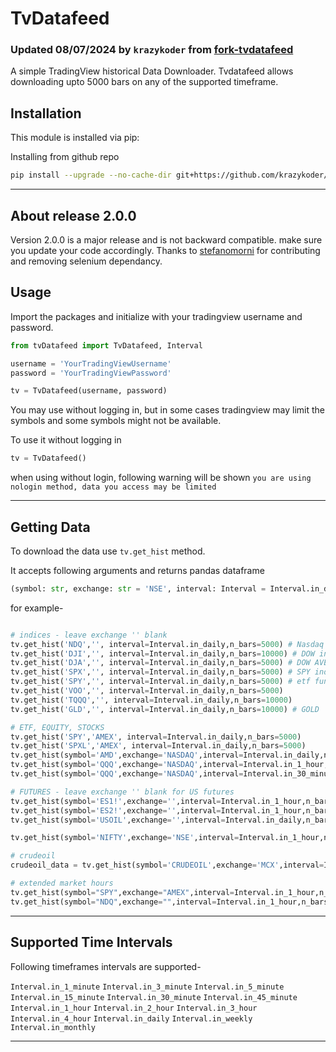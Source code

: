 # **TvDatafeed**
### Updated 08/07/2024 by `krazykoder` from [fork-tvdatafeed](https://github.com/stefanomorni/fork-tvdatafeed)

A simple TradingView historical Data Downloader. Tvdatafeed allows downloading upto 5000 bars on any of the supported timeframe.

## Installation

This module is installed via pip:

Installing from github repo

```sh
pip install --upgrade --no-cache-dir git+https://github.com/krazykoder/tvdatafeed.git
```

---

## About release 2.0.0

Version 2.0.0 is a major release and is not backward compatible. make sure you update your code accordingly. Thanks to [stefanomorni](https://github.com/stefanomorni) for contributing and removing selenium dependancy.

## Usage

Import the packages and initialize with your tradingview username and password.

```python
from tvDatafeed import TvDatafeed, Interval

username = 'YourTradingViewUsername'
password = 'YourTradingViewPassword'

tv = TvDatafeed(username, password)
```

You may use without logging in, but in some cases tradingview may limit the symbols and some symbols might not be available.

To use it without logging in

```python
tv = TvDatafeed()
```

when using without login, following warning will be shown `you are using nologin method, data you access may be limited`

---

## Getting Data

To download the data use `tv.get_hist` method.

It accepts following arguments and returns pandas dataframe

```python
(symbol: str, exchange: str = 'NSE', interval: Interval = Interval.in_daily, n_bars: int = 10, fut_contract: int | None = None, extended_session: bool = False) -> DataFrame)
```

for example-

```python

# indices - leave exchange '' blank
tv.get_hist('NDQ','', interval=Interval.in_daily,n_bars=5000) # Nasdaq index 
tv.get_hist('DJI','', interval=Interval.in_daily,n_bars=10000) # DOW index
tv.get_hist('DJA','', interval=Interval.in_daily,n_bars=5000) # DOW AVERAGE
tv.get_hist('SPX','', interval=Interval.in_daily,n_bars=5000) # SPY index
tv.get_hist('SPY','', interval=Interval.in_daily,n_bars=5000) # etf fund 
tv.get_hist('VOO','', interval=Interval.in_daily,n_bars=5000) 
tv.get_hist('TQQQ','', interval=Interval.in_daily,n_bars=10000)
tv.get_hist('GLD','', interval=Interval.in_daily,n_bars=10000) # GOLD 

# ETF, EQUITY, STOCKS
tv.get_hist('SPY','AMEX', interval=Interval.in_daily,n_bars=5000)
tv.get_hist('SPXL','AMEX', interval=Interval.in_daily,n_bars=5000)
tv.get_hist(symbol='AMD',exchange='NASDAQ',interval=Interval.in_daily,n_bars=10000)
tv.get_hist(symbol='QQQ',exchange='NASDAQ',interval=Interval.in_1_hour,n_bars=10000)
tv.get_hist(symbol='QQQ',exchange='NASDAQ',interval=Interval.in_30_minute,n_bars=10000)

# FUTURES - leave exchange '' blank for US futures 
tv.get_hist(symbol='ES1!',exchange='',interval=Interval.in_1_hour,n_bars=1000) #SPY FUTURE
tv.get_hist(symbol='ES2!',exchange='',interval=Interval.in_1_hour,n_bars=1000) #SPY FUTURE
tv.get_hist(symbol='USOIL',exchange='',interval=Interval.in_daily,n_bars=1000) #USOIL FUTURE

tv.get_hist(symbol='NIFTY',exchange='NSE',interval=Interval.in_1_hour,n_bars=1000,fut_contract=1)

# crudeoil
crudeoil_data = tv.get_hist(symbol='CRUDEOIL',exchange='MCX',interval=Interval.in_1_hour,n_bars=5000,fut_contract=1)

# extended market hours
tv.get_hist(symbol="SPY",exchange="AMEX",interval=Interval.in_1_hour,n_bars=500, extended_session=True)
tv.get_hist(symbol="NDQ",exchange="",interval=Interval.in_1_hour,n_bars=500, extended_session=True)

```

---
## Supported Time Intervals

Following timeframes intervals are supported-

`Interval.in_1_minute`
`Interval.in_3_minute`
`Interval.in_5_minute`
`Interval.in_15_minute`
`Interval.in_30_minute`
`Interval.in_45_minute`
`Interval.in_1_hour`
`Interval.in_2_hour`
`Interval.in_3_hour`
`Interval.in_4_hour`
`Interval.in_daily`
`Interval.in_weekly`
`Interval.in_monthly`

---

